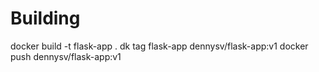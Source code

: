 # Building
docker build -t flask-app .
dk tag flask-app dennysv/flask-app:v1
docker push dennysv/flask-app:v1
